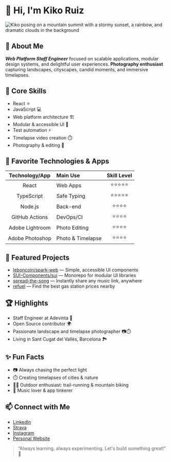 # 👋 Hi, I'm Kiko Ruiz

![Kiko posing on a mountain summit with a stormy sunset, a rainbow, and dramatic clouds in the background](https://www.kikoruiz.es/_next/image?url=%2Fpictures%2F2024-08-14_0070.jpg&w=3840&q=75)

## 🚀 About Me

**_Web Platform Staff Engineer_** focused on scalable applications, modular design systems, and delightful user experiences. **Photography enthusiast** capturing landscapes, cityscapes, candid moments, and immersive timelapses.

## 🎯 Core Skills

- React ⚛️
- JavaScript 💻
- Web platform architecture 🏗️
- Modular & accessible UI 🧩
- Test automation ⚡
- Timelapse video creation ⏱️
- Photography & editing 📸

## 🧰 Favorite Technologies & Apps

| Technology/App  | Main Use          | Skill Level |
| :-------------: | :---------------- | :---------: |
|      React      | Web Apps          | ⭐⭐⭐⭐⭐  |
|   TypeScript    | Safe Typing       | ⭐⭐⭐⭐⭐  |
|     Node.js     | Back-end          |  ⭐⭐⭐⭐   |
| GitHub Actions  | DevOps/CI         |  ⭐⭐⭐⭐   |
| Adobe Lightroom | Photo Editing     |  ⭐⭐⭐⭐   |
| Adobe Photoshop | Photo & Timelapse |  ⭐⭐⭐⭐   |

## 🌟 Featured Projects

- [leboncoin/spark-web](https://github.com/leboncoin/spark-web) — Simple, accessible UI components
- [SUI-Components/sui](https://github.com/SUI-Components/sui) — Monorepo for modular UI libraries
- [spread-the-song](https://github.com/kikoruiz/spread-the-song) — Instantly share any music link, anywhere
- [refuel](https://github.com/kikoruiz/refuel) — Find the best gas station prices nearby

## 🏆 Highlights

- Staff Engineer at Adevinta 🚀
- Open Source contributor 🌍
- Passionate landscape and timelapse photographer 📷⏱️
- Living in Sant Cugat del Vallès, Barcelona 🏞️

## ✨ Fun Facts

- 📷 Always chasing the perfect light
- ⏱️ Creating timelapses of cities & nature
- 🚵‍♂️ Outdoor enthusiast: trail-running & mountain biking
- 🎵 Music lover & app tinkerer

## 📫 Connect with Me

- [LinkedIn](https://www.linkedin.com/in/kikoruiz)
- [Strava](https://www.strava.com/athletes/2109273)
- [Instagram](https://www.instagram.com/kikoruiz)
- [Personal Website](https://www.kikoruiz.es)

> “Always learning, always experimenting. Let's build something great!” 🚀

